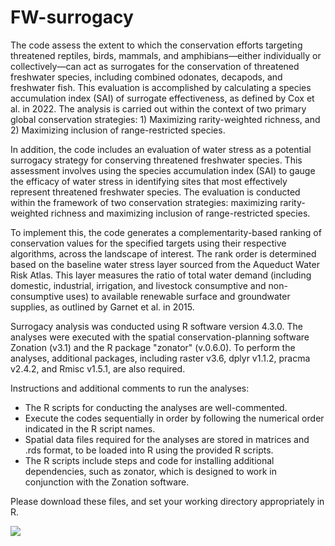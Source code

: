 # FW-surrogacy

The code assess the extent to which the conservation efforts targeting threatened reptiles, birds, mammals, and amphibians—either individually or collectively—can act as surrogates for the conservation of threatened freshwater species, including combined odonates, decapods, and freshwater fish. This evaluation is accomplished by calculating a species accumulation index (SAI) of surrogate effectiveness, as defined by Cox et al. in 2022. The analysis is carried out within the context of two primary global conservation strategies: 1) Maximizing rarity-weighted richness, and 2) Maximizing inclusion of range-restricted species.

In addition, the code includes an evaluation of water stress as a potential surrogacy strategy for conserving threatened freshwater species. This assessment involves using the species accumulation index (SAI) to gauge the efficacy of water stress in identifying sites that most effectively represent threatened freshwater species. The evaluation is conducted within the framework of two conservation strategies: maximizing rarity-weighted richness and maximizing inclusion of range-restricted species.

To implement this, the code generates a complementarity-based ranking of conservation values for the specified targets using their respective algorithms, across the landscape of interest. The rank order is determined based on the baseline water stress layer sourced from the Aqueduct Water Risk Atlas. This layer measures the ratio of total water demand (including domestic, industrial, irrigation, and livestock consumptive and non-consumptive uses) to available renewable surface and groundwater supplies, as outlined by Garnet et al. in 2015.

Surrogacy analysis was conducted using R software version 4.3.0. The analyses were executed with the spatial conservation-planning software Zonation (v3.1) and the R package "zonator" (v.0.6.0). To perform the analyses, additional packages, including raster v3.6, dplyr v1.1.2, pracma v2.4.2, and Rmisc v1.5.1, are also required.

Instructions and additional comments to run the analyses:

- The R scripts for conducting the analyses are well-commented.
- Execute the codes sequentially in order by following the numerical order indicated in the R script names. 
- Spatial data files required for the analyses are stored in matrices and .rds format, to be loaded into R using the provided R scripts.
- The R scripts include steps and code for installing additional dependencies, such as zonator, which is designed to work in conjunction with the Zonation software.

Please download these files, and set your working directory appropriately in R. 

<img src="https://zenodo.org/badge/DOI/10.5281/zenodo.10286100.svg">
